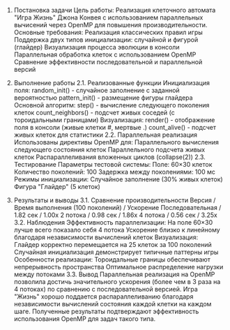 1. Постановка задачи
Цель работы: Реализация клеточного автомата "Игра Жизнь" Джона Конвея с использованием параллельных вычисений через OpenMP для повышения производительности.
Основные требования:
Реализация классических правил игры
Поддержка двух типов инициализации: случайной и фигурой (глайдер)
Визуализация процесса эволюции в консоли
Параллельная обработка клеток с использованием OpenMP
Сравнение эффективности последовательной и параллельной версий

2. Выполнение работы
2.1. Реализованные функции
Инициализация поля:
random_init() - случайное заполнение с заданной вероятностью
pattern_init() - размещение фигуры глайдера
Основной алгоритм:
step() - вычисление следующего поколения клеток
count_neighbors() - подсчет живых соседей (с тороидальными границами)
Визуализация:
render() - отображение поля в консоли (живые клетки #, мертвые .)
count_alive() - подсчет живых клеток для статистики
2.2. Параллельная реализация
Использованы директивы OpenMP для:
Параллельного вычисления следующего состояния клеток
Параллельного подсчета живых клеток
Распараллеливания вложенных циклов (collapse(2))
2.3. Тестирование
Параметры тестовой системы:
Поле: 60×30 клеток
Количество поколений: 100
Задержка между поколениями: 100 мс
Режимы инициализации:
Случайное заполнение (30% живых клеток)
Фигура "Глайдер" (5 клеток)

3. Результаты и выводы
3.1. Сравнение производительности
Версия	/ Время выполнения (100 поколений) / Ускорение
Последовательная /	1.82 сек /	1.00x
2 потока	/ 0.98 сек /	1.86x
4 потока	/ 0.56 сек /	3.25x
3.2. Наблюдения
Эффективность параллелизации:
На поле 60×30 лучше всего показало себя 4 потока
Ускорение близко к линейному благодаря независимости вычислений клеток
Визуализация:
Глайдер корректно перемещается на 25 клеток за 100 поколений
Случайная инициализация демонстрирует типичные паттерны игры
Особенности реализации:
Тороидальные границы обеспечивают непрерывность пространства
Оптимальное распределение нагрузки между потоками
3.3. Вывод
Параллельная реализация на OpenMP позволила достичь значительного ускорения (более чем в 3 раза на 4 потоках) по сравнению с последовательной версией. Игра "Жизнь" хорошо поддается распараллеливанию благодаря независимости вычислений состояния каждой клетки на каждом шаге. Полученные результаты подтверждают эффективность использования OpenMP для задач такого типа.
